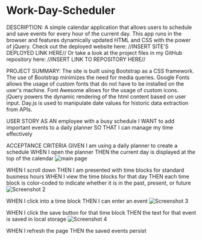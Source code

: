 # Work-Day-Scheduler
DESCRIPTION:
A simple calendar application that allows users to schedule and save events for every hour of the current day. This app runs in the browser and features dynamically updated HTML and CSS with the power of jQuery.
Check out the deployed website here: //INSERT SITE'S DEPLOYED LINK HERE//
Or take a look at the project files in my GitHub repository here: //INSERT LINK TO REPOSITORY HERE//


PROJECT SUMMARY:
The site is built using Bootstrap as a CSS framework. The use of Bootstrap minimizes the need for media queries.
Google Fonts allows the usage of custom fonts that do not have to be installed on the user's machine.
Font Awesome allows for the usage of custom icons.
jQuery powers the dynamic rendering of the html content based on user input.
Day.js is used to manipulate date values for historic data extraction from APIs.


USER STORY
AS AN employee with a busy schedule
I WANT to add important events to a daily planner
SO THAT I can manage my time effectively

ACCEPTANCE CRITERIA
GIVEN I am using a daily planner to create a schedule
WHEN I open the planner
THEN the current day is displayed at the top of the calendar
![main page](https://user-images.githubusercontent.com/115381607/202925415-371eca7d-2c45-497c-b0ca-9cc6dc9e5c59.png)

WHEN I scroll down
THEN I am presented with time blocks for standard business hours
WHEN I view the time blocks for that day
THEN each time block is color-coded to indicate whether it is in the past, present, or future
![Screenshot 2](https://user-images.githubusercontent.com/115381607/202925461-2e7a459e-512a-4b92-8a0d-20bd8f2eec14.png)

WHEN I click into a time block
THEN I can enter an event
![Screenshot 3](https://user-images.githubusercontent.com/115381607/202925563-de378656-6152-4da6-96e7-78f94dc0a9ac.png)


WHEN I click the save button for that time block
THEN the text for that event is saved in local storage
![Screenshot 4](https://user-images.githubusercontent.com/115381607/202925630-385ca0ae-0a52-4597-9baa-303b12c31725.png)


WHEN I refresh the page
THEN the saved events persist


